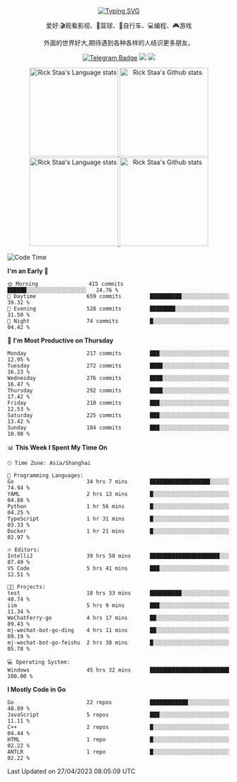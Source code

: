 <div align="center"> 

[![Typing SVG](https://readme-typing-svg.herokuapp.com?size=25&duration=2500&color=eeeeee&vCenter=true&width=200&height=40&lines=Hi+there+%F0%9F%91%8B%F0%9F%8F%BB;I'm+DanBai)](https://git.io/typing-svg)

爱好:🎬观看影视、🏀篮球、🚴自行车、💻编程、🎮游戏

外面的世界好大,期待遇到各种各样的人结识更多朋友。

[![Telegram Badge](https://img.shields.io/badge/-Telegram-blue?style=flat&logo=Telegram&logoColor=white)](https://t.me/danbai9420) 
[![](https://img.shields.io/badge/-Blog-brightgreen?style=flat&logo=Blogger&logoColor=white)](https://p00q.cn)
[![](https://img.shields.io/badge/-Email-red?style=flat&logo=Mail.Ru&logoColor=white)](mailto:danbai@88.com)
</div>

<!-- Light Mode -->
<div align="center"> 
<a href="https://github.com/anuraghazra/github-readme-stats#gh-light-mode-only">
<img height=200 src="https://github-readme-stats-git-master-rstaa-rickstaa.vercel.app/api/top-langs/?username=danbai225&layout=compact&langs_count=10&hide_border=1&role=OWNER,COLLABORATOR#gh-light-mode-only" alt="Rick Staa's Language stats" />
</a>
<a href="https://github.com/anuraghazra/github-readme-stats#gh-light-mode-only">
<img height=200 src="https://github-readme-stats-git-master-rstaa-rickstaa.vercel.app/api?username=danbai225&show_icons=true&count_private=true&line_height=28&hide_border=1&include_all_commits=true&card_width=450&role=OWNER,COLLABORATOR&exclude_repo=github-readme-stats#gh-light-mode-only" alt="Rick Staa's Github stats" />
</a>
</div>

<!-- Dark Mode -->
<div align="center"> 
<a href="https://github.com/anuraghazra/github-readme-stats#gh-dark-mode-only">
<img height=200 src="https://github-readme-stats-git-master-rstaa-rickstaa.vercel.app/api/top-langs/?username=danbai225&layout=compact&langs_count=10&hide_border=1&role=OWNER,COLLABORATOR&theme=github_dark#gh-dark-mode-only" alt="Rick Staa's Language stats" />
</a>
<a href="https://github.com/anuraghazra/github-readme-stats#gh-dark-mode-only">
<img height=200 src="https://github-readme-stats-git-master-rstaa-rickstaa.vercel.app/api?username=danbai225&show_icons=true&count_private=true&line_height=28&hide_border=1&include_all_commits=true&card_width=450&role=OWNER,COLLABORATOR&exclude_repo=github-readme-stats&theme=github_dark#gh-dark-mode-only" alt="Rick Staa's Github stats" />
</a>
</div>

<!--START_SECTION:waka-->
![Code Time](http://img.shields.io/badge/Code%20Time-220%20hrs%2028%20mins-blue)

**I'm an Early 🐤** 

```text
🌞 Morning                415 commits         ██████░░░░░░░░░░░░░░░░░░░   24.76 % 
🌆 Daytime                659 commits         ██████████░░░░░░░░░░░░░░░   39.32 % 
🌃 Evening                528 commits         ████████░░░░░░░░░░░░░░░░░   31.50 % 
🌙 Night                  74 commits          █░░░░░░░░░░░░░░░░░░░░░░░░   04.42 % 
```
📅 **I'm Most Productive on Thursday** 

```text
Monday                   217 commits         ███░░░░░░░░░░░░░░░░░░░░░░   12.95 % 
Tuesday                  272 commits         ████░░░░░░░░░░░░░░░░░░░░░   16.23 % 
Wednesday                276 commits         ████░░░░░░░░░░░░░░░░░░░░░   16.47 % 
Thursday                 292 commits         ████░░░░░░░░░░░░░░░░░░░░░   17.42 % 
Friday                   210 commits         ███░░░░░░░░░░░░░░░░░░░░░░   12.53 % 
Saturday                 225 commits         ███░░░░░░░░░░░░░░░░░░░░░░   13.42 % 
Sunday                   184 commits         ███░░░░░░░░░░░░░░░░░░░░░░   10.98 % 
```


📊 **This Week I Spent My Time On** 

```text
🕑︎ Time Zone: Asia/Shanghai

💬 Programming Languages: 
Go                       34 hrs 7 mins       ███████████████████░░░░░░   74.94 % 
YAML                     2 hrs 13 mins       █░░░░░░░░░░░░░░░░░░░░░░░░   04.88 % 
Python                   1 hr 56 mins        █░░░░░░░░░░░░░░░░░░░░░░░░   04.25 % 
TypeScript               1 hr 31 mins        █░░░░░░░░░░░░░░░░░░░░░░░░   03.33 % 
Docker                   1 hr 21 mins        █░░░░░░░░░░░░░░░░░░░░░░░░   02.97 % 

🔥 Editors: 
IntelliJ                 39 hrs 50 mins      ██████████████████████░░░   87.49 % 
VS Code                  5 hrs 41 mins       ███░░░░░░░░░░░░░░░░░░░░░░   12.51 % 

🐱‍💻 Projects: 
test                     18 hrs 33 mins      ██████████░░░░░░░░░░░░░░░   40.74 % 
iim                      5 hrs 9 mins        ███░░░░░░░░░░░░░░░░░░░░░░   11.34 % 
WeChatFerry-go           4 hrs 17 mins       ██░░░░░░░░░░░░░░░░░░░░░░░   09.43 % 
mj-wechat-bot-go-ding    4 hrs 11 mins       ██░░░░░░░░░░░░░░░░░░░░░░░   09.19 % 
mj-wechat-bot-go-feishu  2 hrs 38 mins       █░░░░░░░░░░░░░░░░░░░░░░░░   05.78 % 

💻 Operating System: 
Windows                  45 hrs 32 mins      █████████████████████████   100.00 % 
```

**I Mostly Code in Go** 

```text
Go                       22 repos            ████████████░░░░░░░░░░░░░   48.89 % 
JavaScript               5 repos             ███░░░░░░░░░░░░░░░░░░░░░░   11.11 % 
C++                      2 repos             █░░░░░░░░░░░░░░░░░░░░░░░░   04.44 % 
HTML                     1 repo              █░░░░░░░░░░░░░░░░░░░░░░░░   02.22 % 
ANTLR                    1 repo              █░░░░░░░░░░░░░░░░░░░░░░░░   02.22 % 
```




 Last Updated on 27/04/2023 08:05:09 UTC
<!--END_SECTION:waka-->
